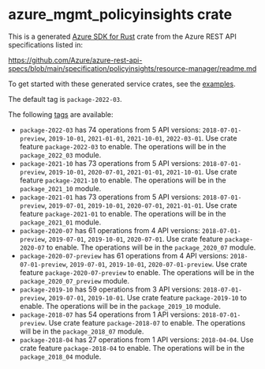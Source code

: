 # azure_mgmt_policyinsights crate

This is a generated [Azure SDK for Rust](https://github.com/Azure/azure-sdk-for-rust) crate from the Azure REST API specifications listed in:

https://github.com/Azure/azure-rest-api-specs/blob/main/specification/policyinsights/resource-manager/readme.md

To get started with these generated service crates, see the [examples](https://github.com/Azure/azure-sdk-for-rust/blob/main/services/README.md#examples).

The default tag is `package-2022-03`.

The following [tags](https://github.com/Azure/azure-sdk-for-rust/blob/main/services/tags.md) are available:

- `package-2022-03` has 74 operations from 5 API versions: `2018-07-01-preview`, `2019-10-01`, `2021-01-01`, `2021-10-01`, `2022-03-01`. Use crate feature `package-2022-03` to enable. The operations will be in the `package_2022_03` module.
- `package-2021-10` has 73 operations from 5 API versions: `2018-07-01-preview`, `2019-10-01`, `2020-07-01`, `2021-01-01`, `2021-10-01`. Use crate feature `package-2021-10` to enable. The operations will be in the `package_2021_10` module.
- `package-2021-01` has 73 operations from 5 API versions: `2018-07-01-preview`, `2019-07-01`, `2019-10-01`, `2020-07-01`, `2021-01-01`. Use crate feature `package-2021-01` to enable. The operations will be in the `package_2021_01` module.
- `package-2020-07` has 61 operations from 4 API versions: `2018-07-01-preview`, `2019-07-01`, `2019-10-01`, `2020-07-01`. Use crate feature `package-2020-07` to enable. The operations will be in the `package_2020_07` module.
- `package-2020-07-preview` has 61 operations from 4 API versions: `2018-07-01-preview`, `2019-07-01`, `2019-10-01`, `2020-07-01-preview`. Use crate feature `package-2020-07-preview` to enable. The operations will be in the `package_2020_07_preview` module.
- `package-2019-10` has 59 operations from 3 API versions: `2018-07-01-preview`, `2019-07-01`, `2019-10-01`. Use crate feature `package-2019-10` to enable. The operations will be in the `package_2019_10` module.
- `package-2018-07` has 54 operations from 1 API versions: `2018-07-01-preview`. Use crate feature `package-2018-07` to enable. The operations will be in the `package_2018_07` module.
- `package-2018-04` has 27 operations from 1 API versions: `2018-04-04`. Use crate feature `package-2018-04` to enable. The operations will be in the `package_2018_04` module.